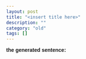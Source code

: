 ```yaml
---
layout: post
title: "<insert title here>"
description: ""
category: "old"
tags: []
---
```



<font face="Arial, Garamond">
<p id="output"><b>the generated sentence: </b></p>
</font>

<canvas id="viewport" width="800" height="600"></canvas>

<script src="{{ site.url }}/code/markov/jquery.min.js"></script>
<script src="{{ site.url }}/code/markov/arbor.js"></script>
<script src="{{ site.url }}/code/markov/graphics.js"></script>
<script src="{{ site.url }}/code/markov/renderer.js"></script>

<script src="{{ site.url }}/code/markov/corpus.js"></script>
<script src="{{ site.url }}/code/markov/markov.js"></script>
